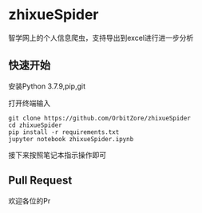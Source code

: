 # zhixueSpider

智学网上的个人信息爬虫，支持导出到excel进行进一步分析

## 快速开始

安装Python 3.7.9,pip,git

打开终端输入

```
git clone https://github.com/OrbitZore/zhixueSpider
cd zhixueSpider
pip install -r requirements.txt
jupyter notebook zhixueSpider.ipynb
```

接下来按照笔记本指示操作即可

## Pull Request

欢迎各位的Pr